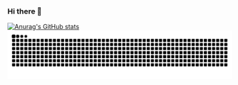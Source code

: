 ### Hi there 👋

<!--
**PROMLEE/PROMLEE** is a ✨ _special_ ✨ repository because its `README.md` (this file) appears on your GitHub profile.

Here are some ideas to get you started:

- 🔭 I’m currently working on ...
- 🌱 I’m currently learning ...
- 👯 I’m looking to collaborate on ...
- 🤔 I’m looking for help with ...
- 💬 Ask me about ...
- 📫 How to reach me: ...
- 😄 Pronouns: ...
- ⚡ Fun fact: ...
-->
[![Anurag's GitHub stats](https://github-readme-stats.vercel.app/api?username=PROMLEE&theme=apprentice)](https://github.com/anuraghazra/github-readme-stats)
<img src="https://github.com/PROMLEE/PROMLEE/blob/output/github-contribution-grid-snake.svg"/>
